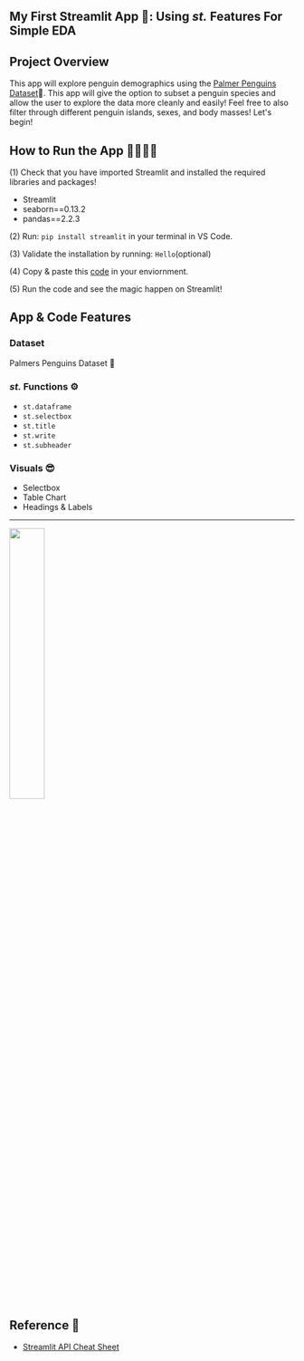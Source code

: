 ## My First Streamlit App 🏅: Using _st._ Features For Simple EDA 

## Project Overview
This app will explore penguin demographics using the [Palmer Penguins Dataset](https://github.com/nat-foerch/Gonzalez--Data-Science-Portfolio/blob/main/basic_streamlit-app/data/penguins.csv)🐧. This app will give the option to subset a penguin species and allow the user to explore the data more cleanly and easily! Feel free to also filter through different penguin islands, sexes, and body masses! Let's begin!

## How to Run the App 🏃🏻‍♀️‍➡️
(1) Check that you have imported Streamlit and installed the required libraries and packages!
- Streamlit
- seaborn==0.13.2
- pandas==2.2.3
  
(2) Run: ``pip install streamlit`` in your terminal in VS Code.

(3) Validate the installation by running: ``Hello``(optional)

(4) Copy & paste this [code](https://github.com/nat-foerch/Gonzalez--Data-Science-Portfolio/blob/main/basic_streamlit-app/main.py) in your enviornment.

(5) Run the code and see the magic happen on Streamlit!

## App & Code Features
### Dataset
Palmers Penguins Dataset 🐧

### _st._ Functions ⚙️
- ``st.dataframe``
- ``st.selectbox``
- ``st.title``
- ``st.write``
- ``st.subheader``

### Visuals 😎
- Selectbox
- Table Chart
- Headings & Labels
<hr>
<p align="left">
  <img src="https://i.sstatic.net/DdOWczp4.png" style="width: 35%;" />


## Reference 📜
- [Streamlit API Cheat Sheet](https://docs.streamlit.io/develop/quick-reference/cheat-sheet)
